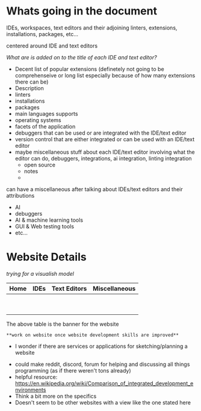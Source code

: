 # Whats going in the document

IDEs, workspaces, text editors and their adjoining linters, extensions, installations, packages, etc...

centered around IDE and text editors

*What are is added on to the title of each IDE and text editor?*

* Decent list of popular extensions (definetely not going to be comprehenseive or long list especially because of how many extensions there can be)
* Description
* linters
* installations
* packages
* main languages supports
* operating systems
* facets of the application
* debuggers that can be used or are integrated with the IDE/text editor
* version control that are either integrated or can be used with an IDE/text editor
* maybe miscellaneous stuff about each IDE/text editor involving what the editor can do, debuggers, integrations, ai integration, linting integration
  * open source
  * notes
  *

can have a miscellaneous after talking about IDEs/text editors and their attributions

* AI
* debuggers
* AI & machine learning tools
* GUI & Web testing tools
* etc...

# Website Details

*trying for a visualish model*

|**Home**|**IDEs**|**Text Editors**|**Miscellaneous**|
|:-------|:------:|:--------------:|----------------:|
|        |        |                |                 |
|        |        |                |                 |
|        |        |                |                 |
|        |        |                |                 |
|        |        |                |                 |
|        |        |                |                 |
|        |        |                |                 |
|        |        |                |                 |
|        |        |                |                 |

The above table is the banner for the website

    **work on website once website development skills are improved**
- I wonder if there are services or applications for sketching/planning a website
* could make reddit, discord, forum for helping and discussing all things programming (as if there weren't tons already)
* helpful resource: https://en.wikipedia.org/wiki/Comparison_of_integrated_development_environments 
* Think a bit more on the specifics
* Doesn't seem to be other websites with a view like the one stated here
